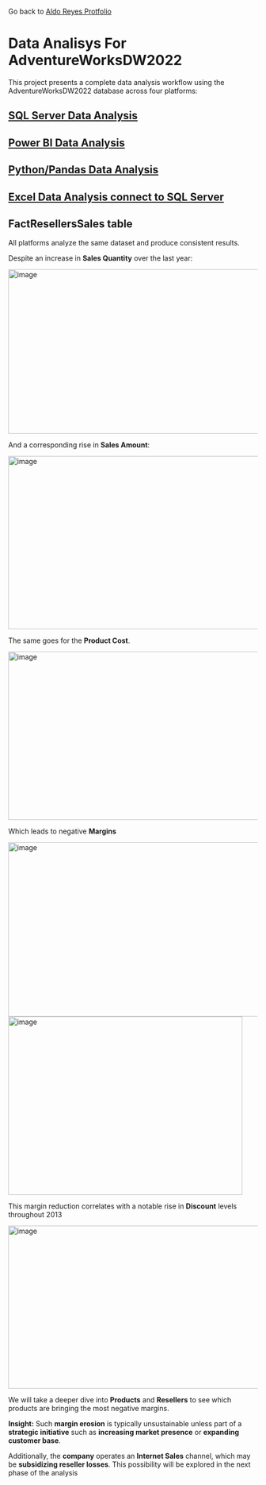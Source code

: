 <br>
<br>
<br>

Go back to [Aldo Reyes Protfolio](https://aldoreyes84.github.io/AldoReyes.github.io/)

# Data Analisys For AdventureWorksDW2022 


This project presents a complete data analysis workflow using the AdventureWorksDW2022 database across four platforms:

## [SQL Server Data Analysis](https://github.com/AldoReyes84/SQL_Server_AdventureWorks)
## [Power BI Data Analysis](https://github.com/AldoReyes84/Power_BI_AdventureWorks2022_Data_Analysis)
## [Python/Pandas Data Analysis](https://github.com/AldoReyes84/Python_Pandas_Data_Analysis)
## [Excel Data Analysis connect to SQL Server](https://github.com/AldoReyes84/Excel_SQL_Server_AdventureWorks_Data_Analysis)

## FactResellersSales table

All platforms analyze the same dataset and produce consistent results.

Despite an increase in **Sales Quantity** over the last year:

<img width="527" height="331" alt="image" src="https://github.com/user-attachments/assets/da78b9e0-a563-430e-b357-760c9a5c7ce2" />

And a corresponding rise in **Sales Amount**:

<img width="590" height="349" alt="image" src="https://github.com/user-attachments/assets/53ae2a7a-6722-4f94-a153-3e3f175bcff6" />

The same goes for the **Product Cost**.

<img width="610" height="339" alt="image" src="https://github.com/user-attachments/assets/90aad656-bd2f-44f5-8c3c-df7b096163ed" />

Which leads to negative **Margins**

<img width="520" height="351" alt="image" src="https://github.com/user-attachments/assets/d1b174a4-42af-4b50-9feb-e098a33b49e0" />

<img width="473" height="359" alt="image" src="https://github.com/user-attachments/assets/60716338-9aaa-4d1b-a6e8-56b92cabd50d" />

This margin reduction correlates with a notable rise in **Discount** levels throughout 2013

<img width="526" height="328" alt="image" src="https://github.com/user-attachments/assets/1ab27866-f7b2-4141-b54a-a2a7b184fe1c" />

We will take a deeper dive into **Products** and **Resellers** to see which products are bringing the most negative margins.

**Insight:** Such **margin erosion** is typically unsustainable unless part of a **strategic initiative** such as **increasing market presence** or **expanding customer base**.

Additionally, the **company** operates an **Internet Sales** channel, which may be **subsidizing reseller losses**. This possibility will be explored in the next phase of the analysis
